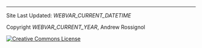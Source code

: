 <hr>

Site Last Updated: _WEBVAR_CURRENT_DATETIME_

Copyright _WEBVAR_CURRENT_YEAR_, Andrew Rossignol

<a rel="license" href="http://creativecommons.org/licenses/by-sa/4.0/">
  <img alt="Creative Commons License" style="border-width:0"
       src="https://i.creativecommons.org/l/by-sa/4.0/88x31.png"></a>
